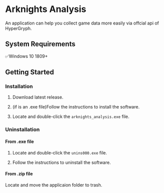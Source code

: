 # Arknights Analysis

An application can help you collect game data more easily via offcial api of HyperGryph.

## System Requirements

:white_check_mark:Windows 10 1809+

## Getting Started

### Installation

1. Download latest release.

2. (if is an .exe file)Follow the instructions to install the software.

3. Locate and double-click the `arknights_analysis.exe` file.

### Uninstallation

#### From .exe file
1. Locate and double-click the `unins000.exe` file.

2. Follow the instructions to uninstall the software.

#### From .zip file
Locate and move the applicaion folder to trash.
